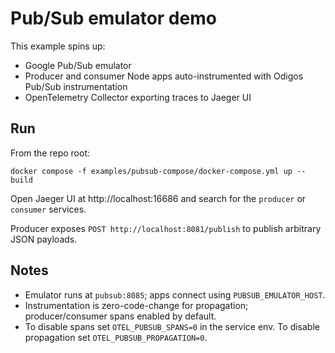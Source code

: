 # Pub/Sub emulator demo

This example spins up:

- Google Pub/Sub emulator
- Producer and consumer Node apps auto-instrumented with Odigos Pub/Sub instrumentation
- OpenTelemetry Collector exporting traces to Jaeger UI

## Run

From the repo root:

```
docker compose -f examples/pubsub-compose/docker-compose.yml up --build
```

Open Jaeger UI at http://localhost:16686 and search for the `producer` or `consumer` services.

Producer exposes `POST http://localhost:8081/publish` to publish arbitrary JSON payloads.

## Notes

- Emulator runs at `pubsub:8085`; apps connect using `PUBSUB_EMULATOR_HOST`.
- Instrumentation is zero-code-change for propagation; producer/consumer spans enabled by default.
- To disable spans set `OTEL_PUBSUB_SPANS=0` in the service env. To disable propagation set `OTEL_PUBSUB_PROPAGATION=0`.

